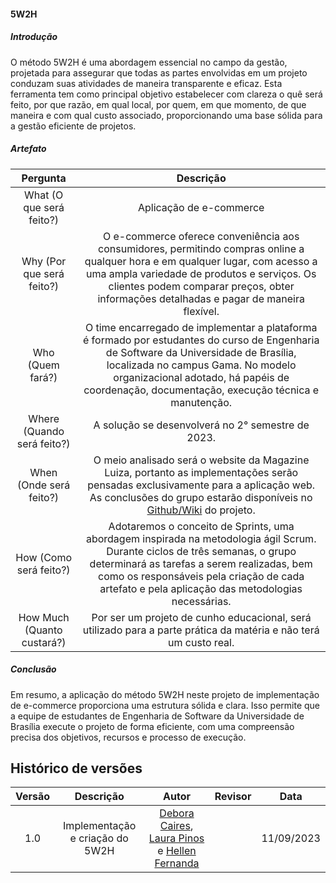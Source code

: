 #### 5W2H

##### Introdução

O método 5W2H é uma abordagem essencial no campo da gestão, projetada para assegurar que todas as partes envolvidas em um projeto conduzam suas atividades de maneira transparente e eficaz. Esta ferramenta tem como principal objetivo estabelecer com clareza o quê será feito, por que razão, em qual local, por quem, em que momento, de que maneira e com qual custo associado, proporcionando uma base sólida para a gestão eficiente de projetos.

##### Artefato

|          Pergunta          |                                                                                                                                   Descrição                                                                                                                                   |
| :------------------------: | :---------------------------------------------------------------------------------------------------------------------------------------------------------------------------------------------------------------------------------------------------------------------------: |
|  What (O que será feito?)  |                                                                                                                            Aplicação de e-commerce                                                                                                                            |
| Why (Por que será feito?)  |   O e-commerce oferece conveniência aos consumidores, permitindo compras online a qualquer hora e em qualquer lugar, com acesso a uma ampla variedade de produtos e serviços. Os clientes podem comparar preços, obter informações detalhadas e pagar de maneira flexível.    |
|      Who (Quem fará?)      |  O time encarregado de implementar a plataforma é formado por estudantes do curso de Engenharia de Software da Universidade de Brasília, localizada no campus Gama. No modelo organizacional adotado, há papéis de coordenação, documentação, execução técnica e manutenção.  |
| Where (Quando será feito?) |                                                                                                               A solução se desenvolverá no 2° semestre de 2023.                                                                                                               |
|  When (Onde será feito?)   | O meio analisado será o website da Magazine Luiza, portanto as implementações serão pensadas exclusivamente para a aplicação web. As conclusões do grupo estarão disponíveis no [Github/Wiki](https://unbarqdsw2023-2.github.io/2023.2_G7_ProjetoMagazineLuiza/) do projeto.  |
|   How (Como será feito?)   | Adotaremos o conceito de Sprints, uma abordagem inspirada na metodologia ágil Scrum. Durante ciclos de três semanas, o grupo determinará as tarefas a serem realizadas, bem como os responsáveis pela criação de cada artefato e pela aplicação das metodologias necessárias. |
| How Much (Quanto custará?) |                                                                               Por ser um projeto de cunho educacional, será utilizado para a parte prática da matéria e não terá um custo real.                                                                               |

##### Conclusão

Em resumo, a aplicação do método 5W2H neste projeto de implementação de e-commerce proporciona uma estrutura sólida e clara. Isso permite que a equipe de estudantes de Engenharia de Software da Universidade de Brasília execute o projeto de forma eficiente, com uma compreensão precisa dos objetivos, recursos e processo de execução.

## Histórico de versões

| Versão |            Descrição            |                                                                      Autor                                                                       | Revisor |    Data    |
| :----: | :-----------------------------: | :----------------------------------------------------------------------------------------------------------------------------------------------: | :-----: | :--------: |
|  1.0   | Implementação e criação do 5W2H | [Debora Caires](https://github.com/deboracaires), [Laura Pinos](https://github.com/laurapinos) e [Hellen Fernanda](https://github.com/Hellen159) |         | 11/09/2023 |
